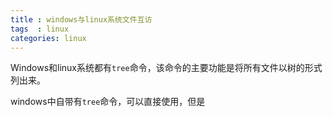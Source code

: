 ```yaml
---
title : windows与linux系统文件互访
tags  : linux
categories: linux
---
```


Windows和linux系统都有`tree`命令，该命令的主要功能是将所有文件以树的形式列出来。

<!--more-->

windows中自带有`tree`命令，可以直接使用，但是